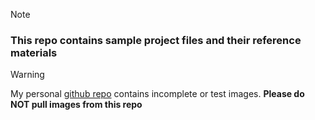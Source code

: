 
> [!NOTE]
> ### This repo contains sample project files and their reference materials


> [!WARNING]
> My personal [github repo](https://hub.docker.com/u/openrc) contains incomplete or test images.
> **Please do NOT pull images from this repo**  
